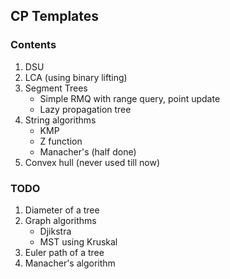 ## CP Templates

### Contents

1. DSU
2. LCA (using binary lifting)
3. Segment Trees
    - Simple RMQ with range query, point update
    - Lazy propagation tree
4.  String algorithms
    - KMP
    - Z function
    - Manacher's (half done)
5. Convex hull (never used till now)


### TODO

1. Diameter of a tree
2. Graph algorithms
    - Djikstra
    - MST using Kruskal
3. Euler path of a tree
4. Manacher's algorithm